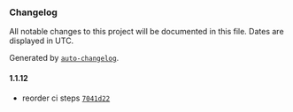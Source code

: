 ### Changelog

All notable changes to this project will be documented in this file. Dates are displayed in UTC.

Generated by [`auto-changelog`](https://github.com/CookPete/auto-changelog).

#### 1.1.12

- reorder ci steps [`7041d22`](https://github.com/alfonsus20/webpack-publish-extension/commit/7041d228de8b00900aebe0247231d6504f871b5d)
